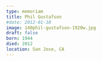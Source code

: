 ```yaml
---
type: memoriam
title: Phil Gustafson
#date: 2012-01-10
image: 140phil-gustafson-1920w.jpg
draft: false
born: 1944
died: 2012
location: San Jose, CA
---
```

